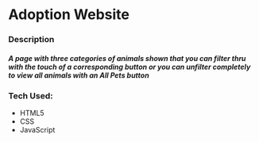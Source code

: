# Adoption Website

### Description
##### A page with three categories of animals shown that you can filter thru with the touch of a corresponding button or you can unfilter completely to view all animals with an All Pets button

### Tech Used:
* HTML5
* CSS
* JavaScript
